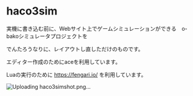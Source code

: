 # haco3sim

実機に書き込む前に、Webサイト上でゲームシミュレーションができる　o-bakoシミュレータプロジェクトを

でんたろうなりに、レイアウトし直しただけのものです。 

エディター作成のためにaceを利用しています。 

Luaの実行のために https://fengari.io/ を利用しています。

![Uploading haco3simshot.png…]()
